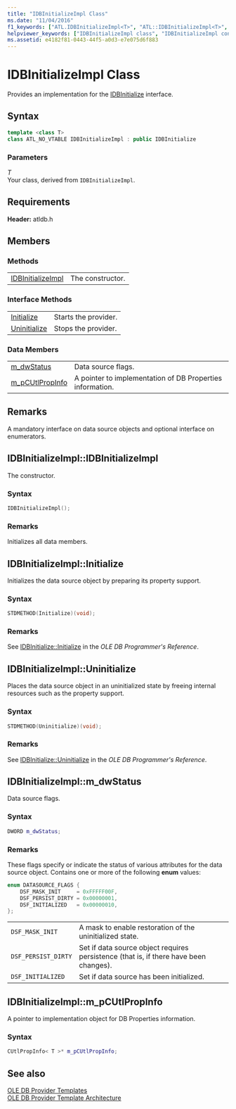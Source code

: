 ```yaml
---
title: "IDBInitializeImpl Class"
ms.date: "11/04/2016"
f1_keywords: ["ATL.IDBInitializeImpl<T>", "ATL::IDBInitializeImpl<T>", "IDBInitializeImpl", "ATL::IDBInitializeImpl", "ATL.IDBInitializeImpl", "IDBInitializeImpl.IDBInitializeImpl", "IDBInitializeImpl::IDBInitializeImpl", "Initialize", "IDBInitializeImpl::Initialize", "IDBInitializeImpl.Initialize", "IDBInitializeImpl.Uninitialize", "Uninitialize", "IDBInitializeImpl::Uninitialize", "ATL::IDBInitializeImpl::m_dwStatus", "IDBInitializeImpl.m_dwStatus", "ATL.IDBInitializeImpl.m_dwStatus", "IDBInitializeImpl::m_dwStatus", "IDBInitializeImpl<T>::m_dwStatus", "ATL.IDBInitializeImpl<T>.m_dwStatus", "ATL::IDBInitializeImpl<T>::m_dwStatus", "m_dwStatus", "ATL::IDBInitializeImpl<T>::m_pCUtlPropInfo", "m_pCUtlPropInfo", "IDBInitializeImpl::m_pCUtlPropInfo", "ATL.IDBInitializeImpl.m_pCUtlPropInfo", "IDBInitializeImpl<T>::m_pCUtlPropInfo", "IDBInitializeImpl.m_pCUtlPropInfo", "ATL::IDBInitializeImpl::m_pCUtlPropInfo"]
helpviewer_keywords: ["IDBInitializeImpl class", "IDBInitializeImpl constructor", "Initialize method", "Uninitialize method", "m_dwStatus", "m_pCUtlPropInfo"]
ms.assetid: e4182f81-0443-44f5-a0d3-e7e075d6f883
---
```

# IDBInitializeImpl Class

Provides an implementation for the [IDBInitialize](/previous-versions/windows/desktop/ms713706(v=vs.85)) interface.

## Syntax

```cpp
template <class T>
class ATL_NO_VTABLE IDBInitializeImpl : public IDBInitialize
```

### Parameters

*T*<br/>
Your class, derived from `IDBInitializeImpl`.

## Requirements

**Header:** atldb.h

## Members

### Methods

|||
|-|-|
|[IDBInitializeImpl](#idbinitializeimpl)|The constructor.|

### Interface Methods

|||
|-|-|
|[Initialize](#initialize)|Starts the provider.|
|[Uninitialize](#uninitialize)|Stops the provider.|

### Data Members

|||
|-|-|
|[m_dwStatus](#dwstatus)|Data source flags.|
|[m_pCUtlPropInfo](#pcutlpropinfo)|A pointer to implementation of DB Properties information.|

## Remarks

A mandatory interface on data source objects and optional interface on enumerators.

## <a name="idbinitializeimpl"></a> IDBInitializeImpl::IDBInitializeImpl

The constructor.

### Syntax

```cpp
IDBInitializeImpl();
```

### Remarks

Initializes all data members.

## <a name="initialize"></a> IDBInitializeImpl::Initialize

Initializes the data source object by preparing its property support.

### Syntax

```cpp
STDMETHOD(Initialize)(void);
```

### Remarks

See [IDBInitialize::Initialize](/previous-versions/windows/desktop/ms718026(v=vs.85)) in the *OLE DB Programmer's Reference*.

## <a name="uninitialize"></a> IDBInitializeImpl::Uninitialize

Places the data source object in an uninitialized state by freeing internal resources such as the property support.

### Syntax

```cpp
STDMETHOD(Uninitialize)(void);
```

### Remarks

See [IDBInitialize::Uninitialize](/previous-versions/windows/desktop/ms719648(v=vs.85)) in the *OLE DB Programmer's Reference*.

## <a name="dwstatus"></a> IDBInitializeImpl::m_dwStatus

Data source flags.

### Syntax

```cpp
DWORD m_dwStatus;
```

### Remarks

These flags specify or indicate the status of various attributes for the data source object. Contains one or more of the following **enum** values:

```cpp
enum DATASOURCE_FLAGS {
    DSF_MASK_INIT     = 0xFFFFF00F,
    DSF_PERSIST_DIRTY = 0x00000001,
    DSF_INITIALIZED   = 0x00000010,
};
```

|||
|-|-|
|`DSF_MASK_INIT`|A mask to enable restoration of the uninitialized state.|
|`DSF_PERSIST_DIRTY`|Set if data source object requires persistence (that is, if there have been changes).|
|`DSF_INITIALIZED`|Set if data source has been initialized.|

## <a name="pcutlpropinfo"></a> IDBInitializeImpl::m_pCUtlPropInfo

A pointer to implementation object for DB Properties information.

### Syntax

```cpp
CUtlPropInfo< T >* m_pCUtlPropInfo;
```

## See also

[OLE DB Provider Templates](../../data/oledb/ole-db-provider-templates-cpp.md)<br/>
[OLE DB Provider Template Architecture](../../data/oledb/ole-db-provider-template-architecture.md)
